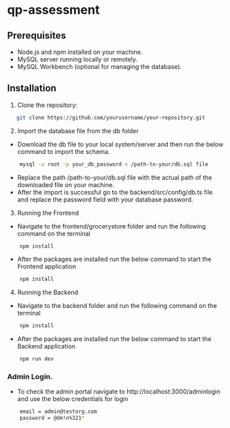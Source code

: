 # qp-assessment

## Prerequisites
- Node.js and npm installed on your machine.
- MySQL server running locally or remotely.
- MySQL Workbench (optional for managing the database).


## Installation
    
1. Clone the repository:
```bash
   git clone https://github.com/yourusername/your-repository.git 
```

2. Import the database file from the db folder
- Download the db file to your local system/server and then run the below command to import the schema.
```bash
    mysql -u root -p your_db_password < /path-to-your/db.sql file
 ```
- Replace the path /path-to-your/db.sql file with the actual path of the downloaded file on your machine.
- After the import is successful go to the backend/src/config/db.ts file and replace the password field with your database password.


3. Running the Frontend
- Navigate to the frontend/grocerystore folder and run the following command on the terminal
```bash
    npm install
```
- After the packages are installed run the below command to start the Frontend application
```bash
    npm install
```

4. Running the Backend
- Navigate to the backend folder and run the following command on the terminal
```bash
    npm install
```
- After the packages are installed run the below command to start the Backend application
```bash
    npm run dev
```

### Admin Login.
- To check the admin portal navigate to http://localhost:3000/adminlogin and use the below credentials for login
```bash
    email = admin@testorg.com
    password = @dm!n%321*
```